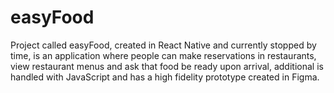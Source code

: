 # easyFood
Project called easyFood, created in React Native and currently stopped by time, is an application where people can make reservations in restaurants, view restaurant menus and ask that food be ready upon arrival, additional is handled with JavaScript and has a high fidelity prototype created in Figma.
